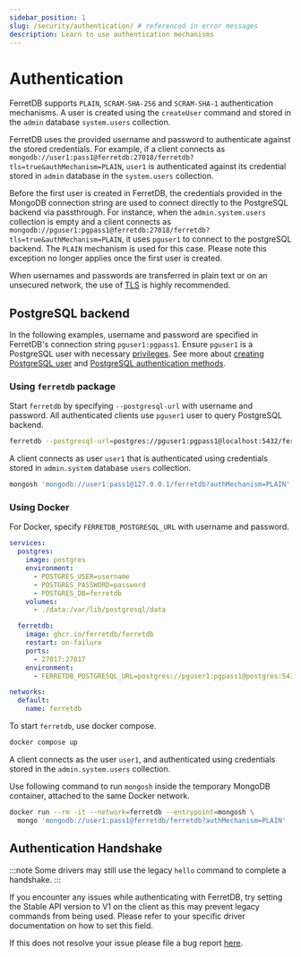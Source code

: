 ```yaml
---
sidebar_position: 1
slug: /security/authentication/ # referenced in error messages
description: Learn to use authentication mechanisms
---
```


# Authentication

FerretDB supports `PLAIN`, `SCRAM-SHA-256` and `SCRAM-SHA-1` authentication mechanisms.
A user is created using the `createUser` command and stored in the `admin` database `system.users` collection.

FerretDB uses the provided username and password to authenticate against the stored credentials.
For example, if a client connects as `mongodb://user1:pass1@ferretdb:27018/ferretdb?tls=true&authMechanism=PLAIN`,
`user1` is authenticated against its credential stored in `admin` database in the `system.users` collection.

Before the first user is created in FerretDB, the credentials provided in the MongoDB connection string are used to connect directly to the PostgreSQL backend via passthrough.
For instance, when the `admin.system.users` collection is empty and
a client connects as `mongodb://pguser1:pgpass1@ferretdb:27018/ferretdb?tls=true&authMechanism=PLAIN`,
it uses `pguser1` to connect to the postgreSQL backend.
The `PLAIN` mechanism is used for this case.
Please note this exception no longer applies once the first user is created.

When usernames and passwords are transferred in plain text or on an unsecured network,
the use of [TLS](../security/tls-connections.md) is highly recommended.

## PostgreSQL backend

In the following examples, username and password are specified in FerretDB's connection string `pguser1:pgpass1`.
Ensure `pguser1` is a PostgreSQL user with necessary
[privileges](https://www.postgresql.org/docs/current/sql-grant.html).
See more about [creating PostgreSQL user](https://www.postgresql.org/docs/current/sql-createuser.html)
and [PostgreSQL authentication methods](https://www.postgresql.org/docs/current/auth-methods.html).

### Using `ferretdb` package

Start `ferretdb` by specifying `--postgresql-url` with username and password.
All authenticated clients use `pguser1` user to query PostgreSQL backend.

```sh
ferretdb --postgresql-url=postgres://pguser1:pgpass1@localhost:5432/ferretdb
```

A client connects as user `user1` that is authenticated using credentials stored in `admin.system` database `users` collection.

```sh
mongosh 'mongodb://user1:pass1@127.0.0.1/ferretdb?authMechanism=PLAIN'
```

### Using Docker

For Docker, specify `FERRETDB_POSTGRESQL_URL` with username and password.

```yaml
services:
  postgres:
    image: postgres
    environment:
      - POSTGRES_USER=username
      - POSTGRES_PASSWORD=password
      - POSTGRES_DB=ferretdb
    volumes:
      - ./data:/var/lib/postgresql/data

  ferretdb:
    image: ghcr.io/ferretdb/ferretdb
    restart: on-failure
    ports:
      - 27017:27017
    environment:
      - FERRETDB_POSTGRESQL_URL=postgres://pguser1:pgpass1@postgres:5432/ferretdb

networks:
  default:
    name: ferretdb
```

To start `ferretdb`, use docker compose.

```sh
docker compose up
```

A client connects as the user `user1`, and authenticated using credentials stored in the `admin.system.users` collection.

Use following command to run `mongosh` inside the temporary MongoDB container,
attached to the same Docker network.

```sh
docker run --rm -it --network=ferretdb --entrypoint=mongosh \
  mongo 'mongodb://user1:pass1@ferretdb/ferretdb?authMechanism=PLAIN'
```

## Authentication Handshake

:::note
Some drivers may still use the legacy `hello` command to complete a handshake.
:::

If you encounter any issues while authenticating with FerretDB, try setting the Stable API version to V1 on the client as this may prevent legacy commands from being used.
Please refer to your specific driver documentation on how to set this field.

If this does not resolve your issue please file a bug report [here](https://github.com/FerretDB/FerretDB/issues/new?assignees=ferretdb-bot&labels=code%2Fbug%2Cnot+ready&projects=&template=bug.yml).
